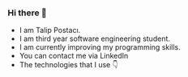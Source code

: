 ### Hi there 👋

- I am Talip Postacı. 
- I am third year software engineering student.
- I am currently improving my programming skills.
- You can contact me via LinkedIn
- The technologies that I use :point_down:
